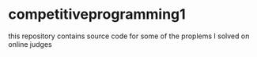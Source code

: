 # competitiveprogramming1
this repository contains source code for some of the proplems I solved on online judges
